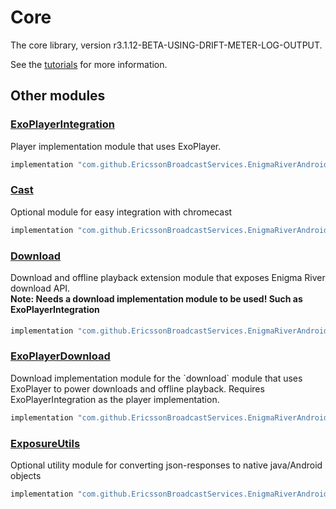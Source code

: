 # Core

The core library, version r3.1.12-BETA-USING-DRIFT-METER-LOG-OUTPUT.

See the [tutorials](tutorials/index.md) for more information.

## Other modules

### [ExoPlayerIntegration](https://github.com/EricssonBroadcastServices/EnigmaRiverAndroidExoPlayerIntegration/tree/r3.1.12-BETA-USING-DRIFT-METER-LOG-OUTPUT)

<p>Player implementation module that uses ExoPlayer.</p>

```gradle
implementation "com.github.EricssonBroadcastServices.EnigmaRiverAndroid:exoplayerintegration:r3.1.12-BETA-USING-DRIFT-METER-LOG-OUTPUT"
```

### [Cast](https://github.com/EricssonBroadcastServices/EnigmaRiverAndroidCast/tree/r3.1.12-BETA-USING-DRIFT-METER-LOG-OUTPUT)

<p>Optional module for easy integration with chromecast</p>

```gradle
implementation "com.github.EricssonBroadcastServices.EnigmaRiverAndroid:cast:r3.1.12-BETA-USING-DRIFT-METER-LOG-OUTPUT"
```

### [Download](https://github.com/EricssonBroadcastServices/EnigmaRiverAndroidDownload/tree/r3.1.12-BETA-USING-DRIFT-METER-LOG-OUTPUT)

<p>Download and offline playback extension module that exposes Enigma River download API.</p>
<h4 style="margin-top: -1em">Note: Needs a download implementation module to be used! Such as ExoPlayerIntegration</h4>

```gradle
implementation "com.github.EricssonBroadcastServices.EnigmaRiverAndroid:download:r3.1.12-BETA-USING-DRIFT-METER-LOG-OUTPUT"
```

### [ExoPlayerDownload](https://github.com/EricssonBroadcastServices/EnigmaRiverAndroidExoPlayerDownload/tree/r3.1.12-BETA-USING-DRIFT-METER-LOG-OUTPUT)

<p>Download implementation module for the `download` module that uses ExoPlayer to power downloads and offline playback. Requires ExoPlayerIntegration as the player implementation.</p>

```gradle
implementation "com.github.EricssonBroadcastServices.EnigmaRiverAndroid:exoPlayerDownload:r3.1.12-BETA-USING-DRIFT-METER-LOG-OUTPUT"
```

### [ExposureUtils](https://github.com/EricssonBroadcastServices/EnigmaRiverAndroidExposureUtils/tree/r3.1.12-BETA-USING-DRIFT-METER-LOG-OUTPUT)

<p>Optional utility module for converting json-responses to native java/Android objects</p>

```gradle
implementation "com.github.EricssonBroadcastServices.EnigmaRiverAndroid:exposureUtils:r3.1.12-BETA-USING-DRIFT-METER-LOG-OUTPUT"
```